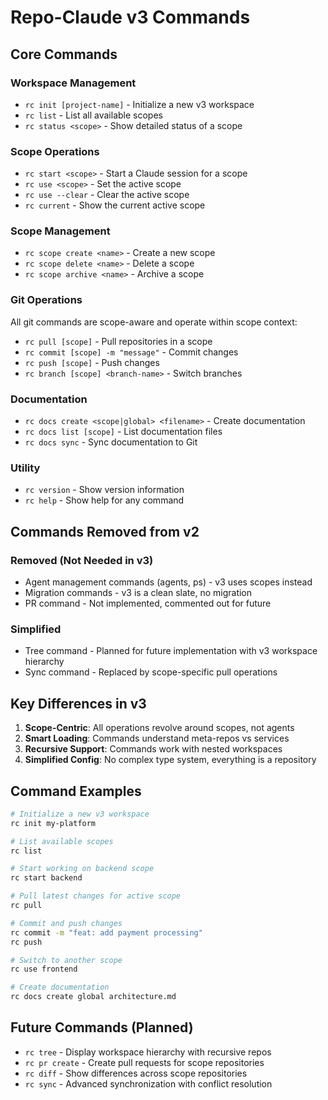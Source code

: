 # Repo-Claude v3 Commands

## Core Commands

### Workspace Management
- `rc init [project-name]` - Initialize a new v3 workspace
- `rc list` - List all available scopes
- `rc status <scope>` - Show detailed status of a scope

### Scope Operations
- `rc start <scope>` - Start a Claude session for a scope
- `rc use <scope>` - Set the active scope
- `rc use --clear` - Clear the active scope
- `rc current` - Show the current active scope

### Scope Management
- `rc scope create <name>` - Create a new scope
- `rc scope delete <name>` - Delete a scope
- `rc scope archive <name>` - Archive a scope

### Git Operations
All git commands are scope-aware and operate within scope context:

- `rc pull [scope]` - Pull repositories in a scope
- `rc commit [scope] -m "message"` - Commit changes
- `rc push [scope]` - Push changes
- `rc branch [scope] <branch-name>` - Switch branches

### Documentation
- `rc docs create <scope|global> <filename>` - Create documentation
- `rc docs list [scope]` - List documentation files
- `rc docs sync` - Sync documentation to Git

### Utility
- `rc version` - Show version information
- `rc help` - Show help for any command

## Commands Removed from v2

### Removed (Not Needed in v3)
- Agent management commands (agents, ps) - v3 uses scopes instead
- Migration commands - v3 is a clean slate, no migration
- PR command - Not implemented, commented out for future

### Simplified
- Tree command - Planned for future implementation with v3 workspace hierarchy
- Sync command - Replaced by scope-specific pull operations

## Key Differences in v3

1. **Scope-Centric**: All operations revolve around scopes, not agents
2. **Smart Loading**: Commands understand meta-repos vs services
3. **Recursive Support**: Commands work with nested workspaces
4. **Simplified Config**: No complex type system, everything is a repository

## Command Examples

```bash
# Initialize a new v3 workspace
rc init my-platform

# List available scopes
rc list

# Start working on backend scope
rc start backend

# Pull latest changes for active scope
rc pull

# Commit and push changes
rc commit -m "feat: add payment processing"
rc push

# Switch to another scope
rc use frontend

# Create documentation
rc docs create global architecture.md
```

## Future Commands (Planned)

- `rc tree` - Display workspace hierarchy with recursive repos
- `rc pr create` - Create pull requests for scope repositories
- `rc diff` - Show differences across scope repositories
- `rc sync` - Advanced synchronization with conflict resolution